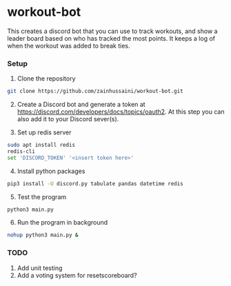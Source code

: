 # workout-bot

This creates a discord bot that you can use to track workouts, and show a leader board based on who has tracked the most points. It keeps a log of when the workout was added to break ties.

### Setup
1. Clone the repository
```bash
git clone https://github.com/zainhussaini/workout-bot.git
```

2. Create a Discord bot and generate a token at https://discord.com/developers/docs/topics/oauth2. At this step you can also add it to your Discord sever(s).

3. Set up redis server
```bash
sudo apt install redis
redis-cli
set 'DISCORD_TOKEN' '<insert token here>'
```
4. Install python packages
```bash
pip3 install -U discord.py tabulate pandas datetime redis
```
5. Test the program
```bash
python3 main.py
```
6. Run the program in background
```bash
nohup python3 main.py &
```

### TODO
1. Add unit testing
2. Add a voting system for resetscoreboard?
